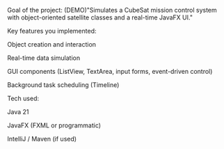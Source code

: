 Goal of the project:
(DEMO)"Simulates a CubeSat mission control system with object-oriented satellite classes and a real-time JavaFX UI."

Key features you implemented:

Object creation and interaction

Real-time data simulation

GUI components (ListView, TextArea, input forms, event-driven control)

Background task scheduling (Timeline)

Tech used:

Java 21

JavaFX (FXML or programmatic)

IntelliJ / Maven (if used)
